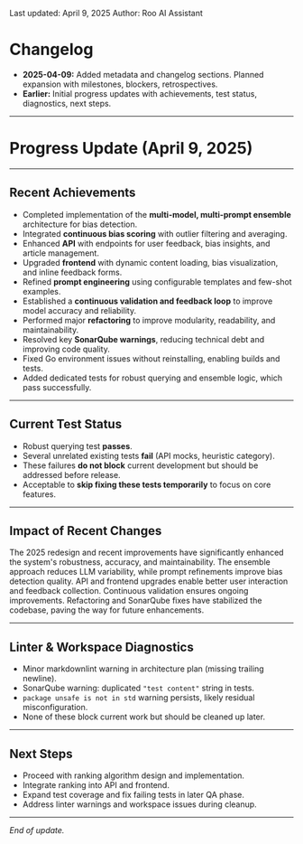 <!-- Metadata -->
Last updated: April 9, 2025
Author: Roo AI Assistant

# Changelog
- **2025-04-09:** Added metadata and changelog sections. Planned expansion with milestones, blockers, retrospectives.
- **Earlier:** Initial progress updates with achievements, test status, diagnostics, next steps.

---

# Progress Update (April 9, 2025)

---

## Recent Achievements

- Completed implementation of the **multi-model, multi-prompt ensemble** architecture for bias detection.
- Integrated **continuous bias scoring** with outlier filtering and averaging.
- Enhanced **API** with endpoints for user feedback, bias insights, and article management.
- Upgraded **frontend** with dynamic content loading, bias visualization, and inline feedback forms.
- Refined **prompt engineering** using configurable templates and few-shot examples.
- Established a **continuous validation and feedback loop** to improve model accuracy and reliability.
- Performed major **refactoring** to improve modularity, readability, and maintainability.
- Resolved key **SonarQube warnings**, reducing technical debt and improving code quality.
- Fixed Go environment issues without reinstalling, enabling builds and tests.
- Added dedicated tests for robust querying and ensemble logic, which pass successfully.

---

## Current Test Status

- Robust querying test **passes**.
- Several unrelated existing tests **fail** (API mocks, heuristic category).
- These failures **do not block** current development but should be addressed before release.
- Acceptable to **skip fixing these tests temporarily** to focus on core features.

---

## Impact of Recent Changes

The 2025 redesign and recent improvements have significantly enhanced the system's robustness, accuracy, and maintainability. The ensemble approach reduces LLM variability, while prompt refinements improve bias detection quality. API and frontend upgrades enable better user interaction and feedback collection. Continuous validation ensures ongoing improvements. Refactoring and SonarQube fixes have stabilized the codebase, paving the way for future enhancements.

---

## Linter & Workspace Diagnostics

- Minor markdownlint warning in architecture plan (missing trailing newline).
- SonarQube warning: duplicated `"test content"` string in tests.
- `package unsafe is not in std` warning persists, likely residual misconfiguration.
- None of these block current work but should be cleaned up later.

---

## Next Steps

- Proceed with ranking algorithm design and implementation.
- Integrate ranking into API and frontend.
- Expand test coverage and fix failing tests in later QA phase.
- Address linter warnings and workspace issues during cleanup.

---

*End of update.*